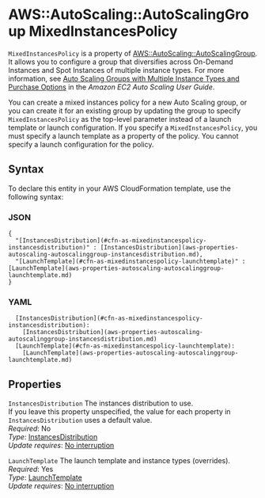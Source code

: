 # AWS::AutoScaling::AutoScalingGroup MixedInstancesPolicy<a name="aws-properties-autoscaling-autoscalinggroup-mixedinstancespolicy"></a>

 `MixedInstancesPolicy` is a property of [AWS::AutoScaling::AutoScalingGroup](https://docs.aws.amazon.com/AWSCloudFormation/latest/UserGuide/aws-properties-as-group.html)\. It allows you to configure a group that diversifies across On\-Demand Instances and Spot Instances of multiple instance types\. For more information, see [Auto Scaling Groups with Multiple Instance Types and Purchase Options](https://docs.aws.amazon.com/autoscaling/ec2/userguide/asg-purchase-options.html) in the *Amazon EC2 Auto Scaling User Guide*\.

You can create a mixed instances policy for a new Auto Scaling group, or you can create it for an existing group by updating the group to specify `MixedInstancesPolicy` as the top\-level parameter instead of a launch template or launch configuration\. If you specify a `MixedInstancesPolicy`, you must specify a launch template as a property of the policy\. You cannot specify a launch configuration for the policy\.

## Syntax<a name="aws-properties-autoscaling-autoscalinggroup-mixedinstancespolicy-syntax"></a>

To declare this entity in your AWS CloudFormation template, use the following syntax:

### JSON<a name="aws-properties-autoscaling-autoscalinggroup-mixedinstancespolicy-syntax.json"></a>

```
{
  "[InstancesDistribution](#cfn-as-mixedinstancespolicy-instancesdistribution)" : [InstancesDistribution](aws-properties-autoscaling-autoscalinggroup-instancesdistribution.md),
  "[LaunchTemplate](#cfn-as-mixedinstancespolicy-launchtemplate)" : [LaunchTemplate](aws-properties-autoscaling-autoscalinggroup-launchtemplate.md)
}
```

### YAML<a name="aws-properties-autoscaling-autoscalinggroup-mixedinstancespolicy-syntax.yaml"></a>

```
  [InstancesDistribution](#cfn-as-mixedinstancespolicy-instancesdistribution): 
    [InstancesDistribution](aws-properties-autoscaling-autoscalinggroup-instancesdistribution.md)
  [LaunchTemplate](#cfn-as-mixedinstancespolicy-launchtemplate): 
    [LaunchTemplate](aws-properties-autoscaling-autoscalinggroup-launchtemplate.md)
```

## Properties<a name="aws-properties-autoscaling-autoscalinggroup-mixedinstancespolicy-properties"></a>

`InstancesDistribution`  <a name="cfn-as-mixedinstancespolicy-instancesdistribution"></a>
The instances distribution to use\.  
If you leave this property unspecified, the value for each property in `InstancesDistribution` uses a default value\.  
*Required*: No  
*Type*: [InstancesDistribution](aws-properties-autoscaling-autoscalinggroup-instancesdistribution.md)  
*Update requires*: [No interruption](https://docs.aws.amazon.com/AWSCloudFormation/latest/UserGuide/using-cfn-updating-stacks-update-behaviors.html#update-no-interrupt)

`LaunchTemplate`  <a name="cfn-as-mixedinstancespolicy-launchtemplate"></a>
The launch template and instance types \(overrides\)\.  
*Required*: Yes  
*Type*: [LaunchTemplate](aws-properties-autoscaling-autoscalinggroup-launchtemplate.md)  
*Update requires*: [No interruption](https://docs.aws.amazon.com/AWSCloudFormation/latest/UserGuide/using-cfn-updating-stacks-update-behaviors.html#update-no-interrupt)